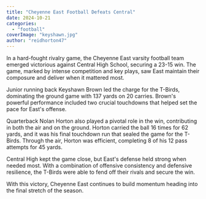 ```yaml
---
title: "Cheyenne East Football Defeats Central"
date: 2024-10-21
categories: 
  - "football"
coverImage: "keyshawn.jpg"
author: "reidhorton47"
---
```


In a hard-fought rivalry game, the Cheyenne East varsity football team emerged victorious against Central High School, securing a 23-15 win. The game, marked by intense competition and key plays, saw East maintain their composure and deliver when it mattered most.

Junior running back Keyshawn Brown led the charge for the T-Birds, dominating the ground game with 137 yards on 20 carries. Brown's powerful performance included two crucial touchdowns that helped set the pace for East's offense.

Quarterback Nolan Horton also played a pivotal role in the win, contributing in both the air and on the ground. Horton carried the ball 16 times for 62 yards, and it was his final touchdown run that sealed the game for the T-Birds. Through the air, Horton was efficient, completing 8 of his 12 pass attempts for 45 yards.

Central High kept the game close, but East's defense held strong when needed most. With a combination of offensive consistency and defensive resilience, the T-Birds were able to fend off their rivals and secure the win.

With this victory, Cheyenne East continues to build momentum heading into the final stretch of the season.

